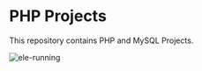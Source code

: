 # PHP Projects
This repository contains PHP and MySQL Projects.

![ele-running](https://github.com/Rupali1407/PHP-Projects/assets/123893797/81d41072-60b0-44d6-8ed3-cb5b17abb2e4)
